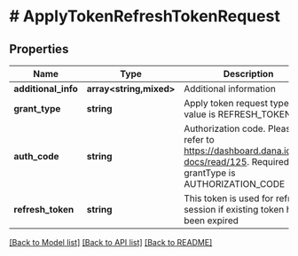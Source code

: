 # # ApplyTokenRefreshTokenRequest

## Properties

Name | Type | Description | Notes
------------ | ------------- | ------------- | -------------
**additional_info** | **array<string,mixed>** | Additional information | [optional]
**grant_type** | **string** | Apply token request type. The value is REFRESH_TOKEN |
**auth_code** | **string** | Authorization code. Please refer to https://dashboard.dana.id/api-docs/read/125. Required if grantType is AUTHORIZATION_CODE | [optional]
**refresh_token** | **string** | This token is used for refresh session if existing token has been expired |

[[Back to Model list]](../../README.md#models) [[Back to API list]](../../README.md#endpoints) [[Back to README]](../../README.md)
